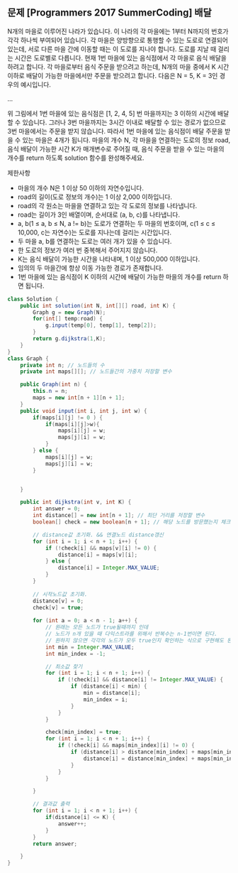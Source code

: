 ## 문제 [Programmers 2017 SummerCoding] 배달

N개의 마을로 이루어진 나라가 있습니다. 이 나라의 각 마을에는 1부터 N까지의 번호가 각각 하나씩 부여되어 있습니다. 각 마을은 양방향으로 통행할 수 있는 도로로 연결되어 있는데, 서로 다른 마을 간에 이동할 때는 이 도로를 지나야 합니다. 도로를 지날 때 걸리는 시간은 도로별로 다릅니다. 현재 1번 마을에 있는 음식점에서 각 마을로 음식 배달을 하려고 합니다. 각 마을로부터 음식 주문을 받으려고 하는데, N개의 마을 중에서 K 시간 이하로 배달이 가능한 마을에서만 주문을 받으려고 합니다. 다음은 N = 5, K = 3인 경우의 예시입니다.

...

위 그림에서 1번 마을에 있는 음식점은 [1, 2, 4, 5] 번 마을까지는 3 이하의 시간에 배달할 수 있습니다. 그러나 3번 마을까지는 3시간 이내로 배달할 수 있는 경로가 없으므로 3번 마을에서는 주문을 받지 않습니다. 따라서 1번 마을에 있는 음식점이 배달 주문을 받을 수 있는 마을은 4개가 됩니다.
마을의 개수 N, 각 마을을 연결하는 도로의 정보 road, 음식 배달이 가능한 시간 K가 매개변수로 주어질 때, 음식 주문을 받을 수 있는 마을의 개수를 return 하도록 solution 함수를 완성해주세요.

제한사항
- 마을의 개수 N은 1 이상 50 이하의 자연수입니다.
- road의 길이(도로 정보의 개수)는 1 이상 2,000 이하입니다.
- road의 각 원소는 마을을 연결하고 있는 각 도로의 정보를 나타냅니다.
- road는 길이가 3인 배열이며, 순서대로 (a, b, c)를 나타냅니다.
- a, b(1 ≤ a, b ≤ N, a != b)는 도로가 연결하는 두 마을의 번호이며, c(1 ≤ c ≤ 10,000, c는 자연수)는 도로를 지나는데 걸리는 시간입니다.
- 두 마을 a, b를 연결하는 도로는 여러 개가 있을 수 있습니다.
- 한 도로의 정보가 여러 번 중복해서 주어지지 않습니다.
- K는 음식 배달이 가능한 시간을 나타내며, 1 이상 500,000 이하입니다.
- 임의의 두 마을간에 항상 이동 가능한 경로가 존재합니다.
- 1번 마을에 있는 음식점이 K 이하의 시간에 배달이 가능한 마을의 개수를 return 하면 됩니다.


```java
class Solution {
    public int solution(int N, int[][] road, int K) {
        Graph g = new Graph(N);
        for(int[] temp:road) {
            g.input(temp[0], temp[1], temp[2]);
        }
        return g.dijkstra(1,K);
    }
}
class Graph {
    private int n; // 노드들의 수
    private int maps[][]; // 노드들간의 가중치 저장할 변수

    public Graph(int n) {
        this.n = n;
        maps = new int[n + 1][n + 1];
    }
    public void input(int i, int j, int w) {
        if(maps[i][j] != 0 ) {
            if(maps[i][j]>w){
                maps[i][j] = w;
                maps[j][i] = w;
            }
        } else {
            maps[i][j] = w;
            maps[j][i] = w;
        }


    }

    public int dijkstra(int v, int K) {
        int answer = 0;
        int distance[] = new int[n + 1]; // 최단 거리를 저장할 변수
        boolean[] check = new boolean[n + 1]; // 해당 노드를 방문했는지 체크할 변수

        // distance값 초기화. && 연결노드 distance갱신
		for (int i = 1; i < n + 1; i++) {
			if (!check[i] && maps[v][i] != 0) {
				distance[i] = maps[v][i];
			} else {
				distance[i] = Integer.MAX_VALUE;
			}
		}
        
        // 시작노드값 초기화.
		distance[v] = 0;
		check[v] = true;
        
        for (int a = 0; a < n - 1; a++) {
            // 원래는 모든 노드가 true될때까지 인데
            // 노드가 n개 있을 때 다익스트라를 위해서 반복수는 n-1번이면 된다.
            // 원하지 않으면 각각의 노드가 모두 true인지 확인하는 식으로 구현해도 된다.
            int min = Integer.MAX_VALUE;
            int min_index = -1;

            // 최소값 찾기
            for (int i = 1; i < n + 1; i++) {
                if (!check[i] && distance[i] != Integer.MAX_VALUE) {
                    if (distance[i] < min) {
                        min = distance[i];
                        min_index = i;
                    }
                }
            }

            check[min_index] = true;
            for (int i = 1; i < n + 1; i++) {
                if (!check[i] && maps[min_index][i] != 0) {
                    if (distance[i] > distance[min_index] + maps[min_index][i]) {
                        distance[i] = distance[min_index] + maps[min_index][i];
                    }
                }
            }

        }

        // 결과값 출력
        for (int i = 1; i < n + 1; i++) {
            if(distance[i] <= K) {
                answer++;
            }
        }
        return answer;

    }
}
```